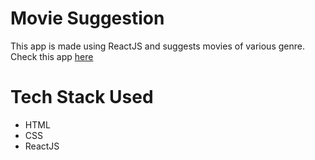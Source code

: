 # Movie Suggestion

This app is made using ReactJS and suggests movies of various genre.
Check this app [here](https://naughty-pasteur-8391c3.netlify.app)

# Tech Stack Used

 - HTML
 - CSS
 - ReactJS
